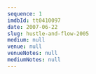 ```yaml
---
sequence: 1
imdbId: tt0410097
date: 2007-06-22
slug: hustle-and-flow-2005
medium: null
venue: null
venueNotes: null
mediumNotes: null
---
```


